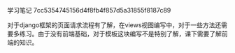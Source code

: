 学习笔记
7cc5354745156d4f8fb4f857d5a31855f8187c89

对于django框架的页面请求流程有了解，在views视图编写中，对于一些方法还需要多练习。由于没有前端基础，对于模板这块编写不是特别了解，课下需要了解前端的知识。